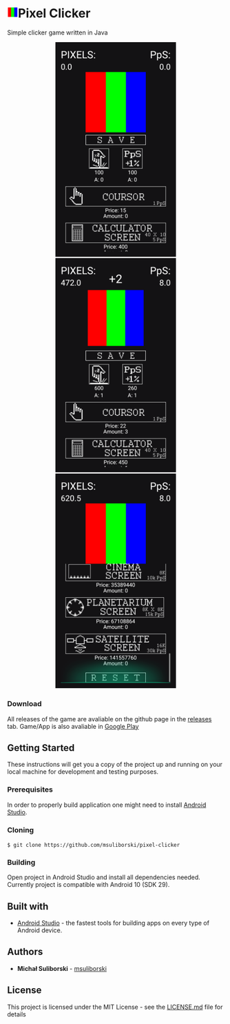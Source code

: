 <h1> <img width="25" src="res/drawable-xxhdpi/ic_launcher.png">Pixel Clicker</h1> 

Simple clicker game written in Java 
<br/>
<p align="center">
  <img width="280" src="google-play/screenshot_phone_01.png"/>
  <img width="280" src="google-play/screenshot_phone_02.png"/>
  <img width="280" src="google-play/screenshot_phone_03.png"/>
</p>

### Download
All releases of the game are avaliable on the github page in the [releases](https://github.com/msuliborski/pixel-clicker/releases) tab. 
Game/App is also avaliable in [Google Play](https://play.google.com/store/apps/details?id=com.sulient.pixelclicker)

## Getting Started
These instructions will get you a copy of the project up and running on your local machine for development and testing purposes. 

### Prerequisites
In order to properly build application one might need to install [Android Studio](https://developer.android.com/studio).

### Cloning
```
$ git clone https://github.com/msuliborski/pixel-clicker
```

### Building
Open project in Android Studio and install all dependencies needed. Currently project is compatible with Android 10 (SDK 29).

## Built with
* [Android Studio](https://developer.android.com/studio) - the fastest tools for building apps on every type of Android device.

## Authors
* **Michał Suliborski** - [msuliborski](https://github.com/msuliborski)

## License
This project is licensed under the MIT License - see the [LICENSE.md](LICENSE.md) file for details
